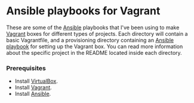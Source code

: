 # Ansible playbooks for Vagrant

These are some of the [Ansible](http://www.ansible.com/home) playbooks that I've been using to make [Vagrant](https://www.vagrantup.com/) boxes for different types of projects. Each directory will contain a basic Vagrantfile, and a provisioning directory containing an [Ansible playbook](http://docs.ansible.com/playbooks.html) for setting up the Vagrant box. You can read more information about the specific project in the README located inside each directory.

### Prerequisites

* Install [VirtualBox](https://www.virtualbox.org/wiki/Downloads).
* Install [Vagrant](http://downloads.vagrantup.com/).
* Install [Ansible](http://docs.ansible.com/intro_installation.html).
